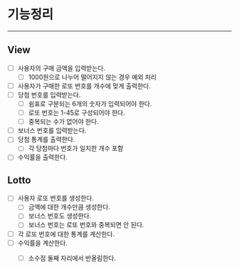 # 기능정리
<hr/>

## View
- [ ] 사용자의 구매 금액을 입력받는다.
  - [ ] 1000원으로 나누어 떨어지지 않는 경우 예외 처리
- [ ] 사용자가 구매한 로또 번호를 개수에 맞게 출력한다.
- [ ] 당첨 번호를 입력받는다.
  - [ ] 쉼표로 구분되는 6개의 숫자가 입력되어야 한다.
  - [ ] 로또 번호는 1-45로 구성되어야 한다.
  - [ ] 중복되는 수가 없어야 한다.
- [ ] 보너스 번호를 입력받는다.
- [ ] 당첨 통계를 출력한다.
  - [ ] 각 당첨마다 번호가 일치한 개수 포함 
- [ ] 수익률을 출력한다.

## Lotto
- [ ] 사용자 로또 번호를 생성한다.
  - [ ] 금액에 대한 개수만큼 생성한다.
  - [ ] 보너스 번호도 생성한다.
  - [ ] 보너스 번호는 로또 번호와 중복되면 안 된다.
- [ ] 각 로또 번호에 대한 통계를 계산한다.
- [ ] 수익률을 계산한다.
  - [ ] 소수점 둘째 자리에서 반올림한다.

